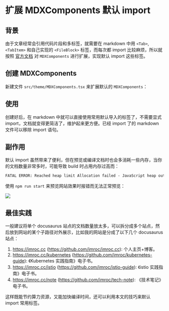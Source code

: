 # 扩展 MDXComponents 默认 import

## 背景

由于文章经常会引用代码片段和多标签，就需要在 markdown 中用 `<Tab>`, `<TabItem>` 和自己实现的 `<FileBlock>` 标签，而每次都 import 比较麻烦，所以就按照 [官方文档](https://docusaurus.io/docs/markdown-features/react#mdx-component-scope) 对 `MDXComponents` 进行扩展，实现默认 import 这些标签。

## 创建 MDXComponents

新建文件 `src/theme/MDXComponents.tsx` 来扩展默认的 `MDXComponents`：

<FileBlock showLineNumbers file="MDXComponents.tsx" title="src/theme/MDXComponents.tsx" />

## 使用

创建好后，在 markdown 中就可以直接使用常用默认导入的标签了，不需要显式 import，文档就变得更简洁了，维护起来更方便。已经 import 了的 markdown 文件可以移除 import 语句。

## 副作用

默认 import 虽然带来了便利，但在预览或编译文档时也会多消耗一些内存，当你的文档数量非常多时，可能导致 build 时占用内存过高而：

```txt
FATAL ERROR: Reached heap limit Allocation failed - JavaScript heap out of memory
```

使用 `npm run start` 来预览网站效果时报错而无法正常预览：

![](https://image-host-1251893006.cos.ap-chengdu.myqcloud.com/2023%2F10%2F10%2F20231010143950.png)

## 最佳实践

一般建议将单个 docusaurus 站点的文档数量放太多，可以拆分成多个站点，然后放到网站的某个子路径对外展示，比如我的网站是分成了以下几个 docusaurus 站点：
1. https://imroc.cc (https://github.com/imroc/imroc.cc): 个人主页+博客。
2. https://imroc.cc/kubernetes (https://github.com/imroc/kubernetes-guide): 《Kubernetes 实践指南》电子书。
3. https://imroc.cc/istio (https://github.com/imroc/istio-guide): 《istio 实践指南》电子书。
4. https://imroc.cc/note (https://github.com/imroc/tech-note): 《技术笔记》电子书。

这样既能节约算力资源，又能加快编译时间，还可以利用本文的技巧来默认 import 常用标签。
